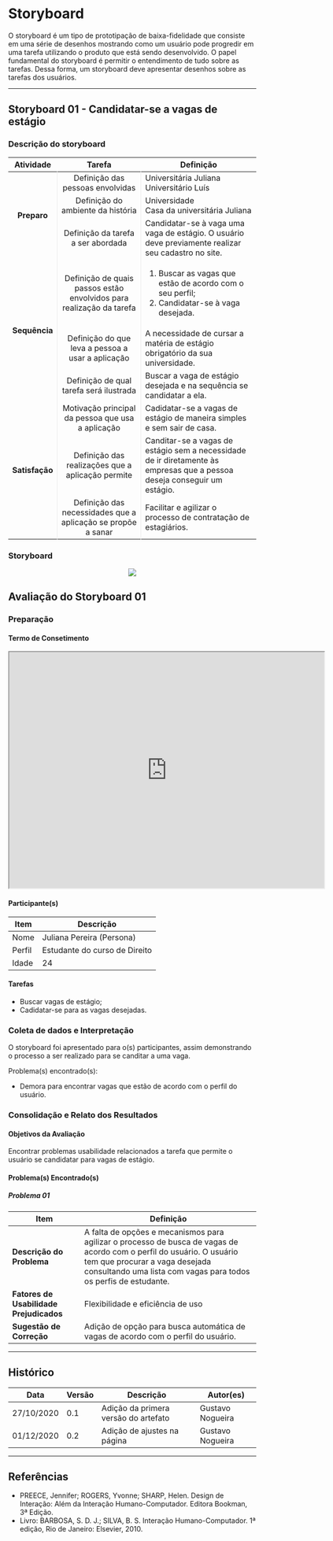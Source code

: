 # Storyboard

O storyboard é um tipo de prototipação de baixa-fidelidade que consiste em uma série de desenhos mostrando como um usuário pode progredir em uma tarefa utilizando o produto que está sendo desenvolvido. O papel fundamental do storyboard é permitir o entendimento de tudo sobre as tarefas. Dessa forma, um storyboard deve apresentar desenhos sobre as tarefas dos usuários.

---

## Storyboard 01 - Candidatar-se a vagas de estágio

### Descrição do storyboard

<style>
    .first-column {
        font-weight: bold; 
        text-align: center !important;
        vertical-align: middle !important; 
        border-right: 1px solid hsla(0,0%,0%,0.07);
    }
    .second-column {
        text-align: center !important;
        vertical-align: middle !important; 
        border-right: 1px solid hsla(0,0%,0%,0.07);
    }
    .third-column {
        /* word-break: break-all; */
    }
</style>

<table>
    <thead>
        <tr>
            <th>Atividade</th>
            <th>Tarefa</th>
            <th>Definição</th>
        </tr>
    </thead>
    <tbody>
        <tr>
            <td rowspan="3" class="first-column">Preparo</td>
            <td class="second-column">Definição das pessoas envolvidas</td>
            <td class="third-column">
                Universitária Juliana <br/>
                Universitário Luís
            </td>
        </tr>
        <tr>
            <td class="second-column">Definição do ambiente da história</td>
            <td class="third-column">
                Universidade <br/>
                Casa da universitária Juliana
            </td>
        </tr>
        <tr>
            <td class="second-column">Definição da tarefa a ser abordada</td>
            <td class="third-column">
                Candidatar-se à vaga uma vaga de estágio.
                O usuário deve previamente realizar seu cadastro no site.
            </td>
        </tr>
        <tr>
            <td rowspan="3" class="first-column">Sequência</td>
            <td class="second-column">Definição de quais passos estão envolvidos para realização da tarefa</td>
            <td class="third-column">
                <ol>
                    <li>
                        Buscar as vagas que estão de acordo com o seu perfil;
                    </li>
                    <li>
                        Candidatar-se à vaga desejada.
                    </li>
                </ol>
            </td>
        </tr>
        <tr>
            <td class="second-column">Definição do que leva a pessoa a usar a aplicação</td>
            <td class="third-column">
                A necessidade de cursar a matéria de estágio obrigatório da sua universidade. 
            </td>
        </tr>
        <tr>
            <td class="second-column">Definição de qual tarefa será ilustrada</td>
            <td class="third-column">
                Buscar a vaga de estágio desejada e na sequência se candidatar a ela.
            </td>
        </tr>
        <tr>
            <td rowspan="3" class="first-column">Satisfação</td>
            <td class="second-column">Motivação principal da pessoa que usa a aplicação</td>
            <td class="third-column">
                Cadidatar-se a vagas de estágio de maneira simples e sem sair de casa.
            </td>
        </tr>
        <tr>
            <td class="second-column">Definição das realizações que a aplicação permite</td>
            <td class="third-column">
                Canditar-se a vagas de estágio sem a necessidade de ir diretamente às empresas que a pessoa deseja conseguir um estágio.
            </td>
        </tr>
        <tr>
            <td class="second-column">Definição das necessidades que a aplicação se propõe a sanar</td>
            <td class="third-column">
                Facilitar e agilizar o processo de contratação de estagiários.
            </td>
        </tr>
    </tbody>
</table>

### Storyboard

<p align="center">
    <img src="../images/storyboard.png">
</p>

## Avaliação do Storyboard 01 

### Preparação

#### Termo de Consetimento

<p align="center">
    <iframe src="https://drive.google.com/file/d/1ei-pVNqQsAjDh91tz3gFHlaCQykWlS_C/preview" width="640" height="480"></iframe>
</p>

#### Participante(s)

| Item  | Descrição                             |
| ----- | ------------------------------------- |
| Nome  | Juliana Pereira (Persona)             |
| Perfil| Estudante do curso de Direito         | 
| Idade | 24                                    |

#### Tarefas

- Buscar vagas de estágio;
- Cadidatar-se para as vagas desejadas.

### Coleta de dados e Interpretação

O storyboard foi apresentado para o(s) participantes, assim demonstrando o processo a ser realizado para se canditar a uma vaga.

Problema(s) encontrado(s):

- Demora para encontrar vagas que estão de acordo com o perfil do usuário.

### Consolidação e Relato dos Resultados

#### Objetivos da Avaliação

Encontrar problemas usabilidade relacionados a tarefa que permite o usuário se candidatar para vagas de estágio.

#### Problema(s) Encontrado(s)

##### Problema 01

| Item                                    | Definição                                                                                                    |
| --------------------------------------- | ------------------------------------------------------------------------------------------------------------ |
| **Descrição do Problema**               | A falta de opções e mecanismos para agilizar o processo de busca de vagas de acordo com o perfil do usuário. O usuário tem que procurar a vaga desejada consultando uma lista com vagas para todos os perfis de estudante. |
| **Fatores de Usabilidade Prejudicados** | Flexibilidade e eficiência de uso                                                                            |
| **Sugestão de Correção**                | Adição de opção para busca automática de vagas de acordo com o perfil do usuário.                            |

---

## Histórico

| Data       | Versão | Descrição                            | Autor(es)        |
| ---------- | ------ | ------------------------------------ | ---------------- |
| 27/10/2020 | 0.1    | Adição da primera versão do artefato | Gustavo Nogueira |
| 01/12/2020 | 0.2    | Adição de ajustes na página          | Gustavo Nogueira |

---

## Referências

* PREECE, Jennifer; ROGERS, Yvonne; SHARP, Helen. Design de Interação: Além da Interação Humano-Computador. Editora Bookman, 3ª Edição.
* Livro: BARBOSA, S. D. J.; SILVA, B. S. Interação Humano-Computador. 1ª edição, Rio de Janeiro: Elsevier, 2010.
